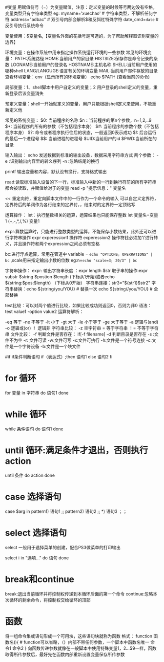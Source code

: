 #变量 
用赋值符号（=）为变量赋值，注意：定义变量的时候等号两边没有空格，变量类型只有字符串类型
eg:
myname='xuechao' # 字符串类型，不解析任何字符
address="adbac" # 双引号内部会解析$和反斜杠特殊字符
date_cmd=`date` # 反引号执行系统命令

变量使用：$变量名,【变量名外面的花括号是可选的，为了帮助解释器识别变量的边界】



环境变量：在操作系统中用来指定操作系统运行环境的一些参数
常见的环境变量：
PATH:系统路径
HOME:当前用户的家目录
HISTSIZE:保存你是命令记录的条数
LOGNAME:当前用户的登录名
HOSTNAME:主机名称
SHELL:当前用户使用的哪种shell
LANG/LANGUGE:语言有关的环境变量
MAIL:当前用户邮件存放的目录
查看环境变量：env（显示所有的环境变量）
echo $PATH (查看当前的命令)

局部变量：1、shell脚本中用户自定义的变量；2 用户登录的shell定义的变量，重新登录后该变量消失

预定义变量：shell一开始就定义的变量，用户只能根据shell定义来使用，不能重新定义他


常见的系统变量：
$0: 当前程序的名称
$n：当前程序的第n个参数，n=1,2,..9
$*: 当前程序的所有的参数（不包括程序本身）
$#: 当前程序的参数个数（不包括程序本身）
$?: 命令或者程序执行往后的状态，一般返回0表示成功
$!: 后台运行的最后一个进程号
$$: 当前进程的进程号
$UID:当前用户的id
$PWD:当前所在的目录

输入输出：
echo 发送数据到标准的输出设备，数据采用字符串方式
两个参数： -e :识别输出内容里的转义序列
-n :忽略结尾的换行

printf 输出变量和内容，默认没有换行，支持格式输出


read:读取标准输入设备的下一行，标准输入中新的一行到换行符前的所有字符串都会被读取，并赋值给对于的变量
read -p "提示信息：" 变量名

<< 重定向符，重定向脚本文件中的一行作为一个命令的输入
可以自定义定界符，定界符后的单词作为各行结束的定界付，，结束时的定界符一定顶格写

运算操作：
let：执行整数相关的运算，运算结果也只能保存整数
let 变量名=变量1 (+,-,*,/,%) 变量1

expr:算数运算时，只能进行整数类型的运算，不能保存小数结果，此外还可以进行字符串操作
expr experession1 操作符 experession2
操作符钱必须加‘\’进行转义，并且操作符和两个expression之间必须有空格

bc:进行浮点运算，常用在管道中
variable = `echo "OPTIONS; OPERRATIONS" | bc` ,scale用来指定输出小数的位数
eg:n=`echo "scale=3; 20/3" | bc`

字符串操作：
expr: 输出字符串长度 ：expr length $str
取子串的操作:expr substr $string $postion $length (下标从1开始)或者echo ${string:$pos:$length} （下标从0开始）
字符串连接：str3="${str1}$str2"
字符串替换：echo ${string/you/YOU} # 替换一次
echo ${string//you/YOU} # 全部替换

test比较：可以对两个值进行比较，如果比较成功则返回0，否则为非0
语法：test value1 -option value2
运算符解析：

-eq 等于
-ne 不等于
-lt 小于
-gt 大于
-le 小于等于
-ge 大于等于
-a 逻辑与(and)
-o 逻辑或(or)
！ 逻辑非
字符串比较：
-z 空字符串
= 等于字符串
！= 不等于字符串
文件比较：
-f 判断文件是否存在： if[-f filename]
-d 判断目录是否存在
-s :文件不为空
-r: 文件可读
-w:文件可写
-x:文件可执行
-h:文件是一个符号连接
-c:文件是一个字符设备
-b:文件是一个块文件





#if
if条件判断语句
if（表达式）;then
	语句1
else
	语句2
fi



# for 循环

for 变量 in 字符串
	do
		语句1
	done

# while 循环
while 条件语句
do 
	语句1
done

# until 循环:满足条件才退出，否则执行action
until 条件
do 
	action
done

# case 选择语句
case $arg in
	pattern1)
	语句1
	;;
	pattern2)
	语句2
	;;
	*)
	语句3
	；；

# select 选择语句
select 一般用于选择菜单的创建，配合PS3做菜单的打印输出

select i in "选项..."
do
	语句
done

# break和continue
break:退出当前循环并将控制权传递到本循环后面的第一个命令
continue:忽略本次循环的剩余命令，将控制权交给循环的顶部

# 函数
将一组命令集或语句形成一个可用块，这些语句块就称为函数
格式：
function 函数名(){ # function可以省略，（）内部不带任何参数，一个脚本中函数名唯一
	命令1
	命令2
}
向函数传递参数就像在一般脚本中使用特殊变量$1，$2...$9一样，函数取得所传参数后，最好先在函数内部重新设置变量保存所传参数

